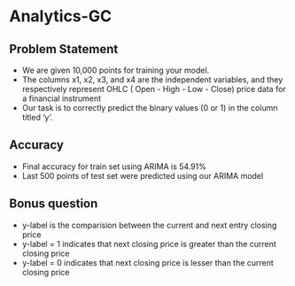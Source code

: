 # Analytics-GC
## Problem Statement
* We are given 10,000 points for training your model. 
* The columns x1, x2, x3, and x4 are the independent variables, and they respectively represent OHLC ( Open - High - Low - Close) price data for a financial instrument
* Our task is to correctly predict the binary values (0 or 1) in the column titled ‘y’.
## Accuracy
* Final accuracy for train set using ARIMA is 54.91%
* Last 500 points of test set were predicted using our ARIMA model
## Bonus question
* y-label is the comparision between the current and next entry closing price
* y-label = 1 indicates that next closing price is greater than the current closing price
* y-label = 0 indicates that next closing price is lesser than the current closing price
